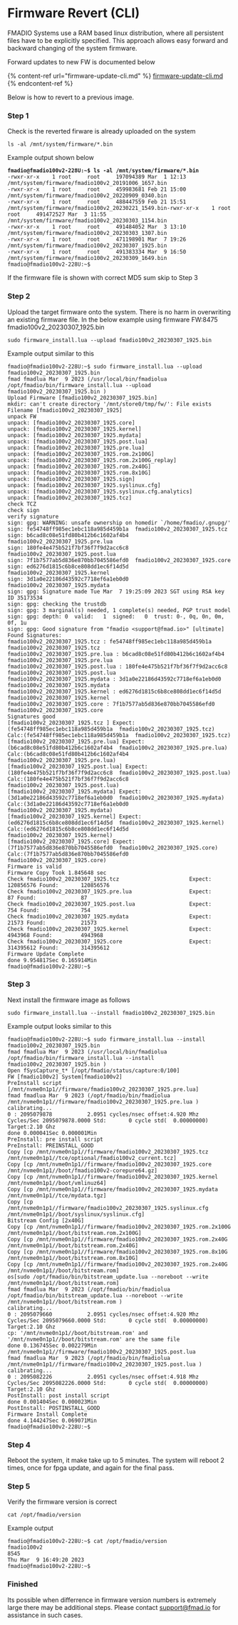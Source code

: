 # Firmware Revert (CLI)

FMADIO Systems use a RAM based linux distribution, where all persistent files have to be explicitly specified. This approach allows easy forward and backward changing of the system firmware.

Forward updates to new FW is documented  below

{% content-ref url="firmware-update-cli.md" %}
[firmware-update-cli.md](firmware-update-cli.md)
{% endcontent-ref %}

Below is how to revert to a previous image.

### Step 1

Check is the reverted firware is already uploaded on the system

```
ls -al /mnt/system/firmware/*.bin
```

Example output shown below

<pre class="language-bash"><code class="lang-bash"><strong>fmadio@fmadio100v2-228U:~$ ls -al /mnt/system/firmware/*.bin
</strong>-rwxr-xr-x    1 root     root     197094389 Mar  1 12:13 /mnt/system/firmware/fmadio100v2_20191006_1657.bin
-rwxr-xr-x    1 root     root     459983681 Feb 21 15:00 /mnt/system/firmware/fmadio100v2_20220909_0340.bin
-rwxr-xr-x    1 root     root     488447559 Feb 21 15:51 /mnt/system/firmware/fmadio100v2_20230221_1549.bin-rwxr-xr-x    1 root     root     491472527 Mar  3 11:55 /mnt/system/firmware/fmadio100v2_20230303_1154.bin
-rwxr-xr-x    1 root     root     491484052 Mar  3 13:10 /mnt/system/firmware/fmadio100v2_20230303_1307.bin
-rwxr-xr-x    1 root     root     471198901 Mar  7 19:26 /mnt/system/firmware/fmadio100v2_20230307_1925.bin
-rwxr-xr-x    1 root     root     491383334 Mar  9 16:50 /mnt/system/firmware/fmadio100v2_20230309_1649.bin
fmadio@fmadio100v2-228U:~$
</code></pre>

If the firmware file is shown with correct MD5 sum skip to Step 3

### Step 2

Upload the target firmware onto the system. There is no harm in overwriting an existing firmware file.  In the below example using firmware FW:8475  fmadio100v2\_20230307\_1925.bin

```
sudo firmware_install.lua --upload fmadio100v2_20230307_1925.bin
```

Example output similar to this

```
fmadio@fmadio100v2-228U:~$ sudo firmware_install.lua --upload fmadio100v2_20230307_1925.bin
fmad fmadlua Mar  9 2023 (/usr/local/bin/fmadiolua /opt/fmadio/bin/firmware_install.lua --upload fmadio100v2_20230307_1925.bin )
Upload Firmware [fmadio100v2_20230307_1925.bin]
mkdir: can't create directory '/mnt/store0/tmp/fw/': File exists
Filename [fmadio100v2_20230307_1925]
unpack FW
unpack: [fmadio100v2_20230307_1925.core]
unpack: [fmadio100v2_20230307_1925.kernel]
unpack: [fmadio100v2_20230307_1925.mydata]
unpack: [fmadio100v2_20230307_1925.post.lua]
unpack: [fmadio100v2_20230307_1925.pre.lua]
unpack: [fmadio100v2_20230307_1925.rom.2x100G]
unpack: [fmadio100v2_20230307_1925.rom.2x100G_replay]
unpack: [fmadio100v2_20230307_1925.rom.2x40G]
unpack: [fmadio100v2_20230307_1925.rom.8x10G]
unpack: [fmadio100v2_20230307_1925.sign]
unpack: [fmadio100v2_20230307_1925.syslinux.cfg]
unpack: [fmadio100v2_20230307_1925.syslinux.cfg.analytics]
unpack: [fmadio100v2_20230307_1925.tcz]
check TCZ
check sign
verify signature
sign: gpg: WARNING: unsafe ownership on homedir `/home/fmadio/.gnupg/'
sign: fe54748ff985ec1ebc118a985d459b1a  fmadio100v2_20230307_1925.tcz
sign: b6cad8c08e51fd80b412b6c1602af4b4  fmadio100v2_20230307_1925.pre.lua
sign: 180fe4e475b521f7bf36f7f9d2acc6c8  fmadio100v2_20230307_1925.post.lua
sign: 7f1b7577ab5d836e870bb7045586efd0  fmadio100v2_20230307_1925.core
sign: ed6276d1815c6b8ce808dd1ec6f14d5d  fmadio100v2_20230307_1925.kernel
sign: 3d1a0e22186d43592c7718ef6a1eb0d0  fmadio100v2_20230307_1925.mydata
sign: gpg: Signature made Tue Mar  7 19:25:09 2023 SGT using RSA key ID 35173534
sign: gpg: checking the trustdb
sign: gpg: 3 marginal(s) needed, 1 complete(s) needed, PGP trust model
sign: gpg: depth: 0  valid:   1  signed:   0  trust: 0-, 0q, 0n, 0m, 0f, 1u
sign: gpg: Good signature from "fmadio <support@fmad.io>" [ultimate]
Found Signatures:
fmadio100v2_20230307_1925.tcz : fe54748ff985ec1ebc118a985d459b1a  fmadio100v2_20230307_1925.tcz
fmadio100v2_20230307_1925.pre.lua : b6cad8c08e51fd80b412b6c1602af4b4  fmadio100v2_20230307_1925.pre.lua
fmadio100v2_20230307_1925.post.lua : 180fe4e475b521f7bf36f7f9d2acc6c8  fmadio100v2_20230307_1925.post.lua
fmadio100v2_20230307_1925.mydata : 3d1a0e22186d43592c7718ef6a1eb0d0  fmadio100v2_20230307_1925.mydata
fmadio100v2_20230307_1925.kernel : ed6276d1815c6b8ce808dd1ec6f14d5d  fmadio100v2_20230307_1925.kernel
fmadio100v2_20230307_1925.core : 7f1b7577ab5d836e870bb7045586efd0  fmadio100v2_20230307_1925.core
Signatures good
[fmadio100v2_20230307_1925.tcz ] Expect:(fe54748ff985ec1ebc118a985d459b1a  fmadio100v2_20230307_1925.tcz) Calc:(fe54748ff985ec1ebc118a985d459b1a  fmadio100v2_20230307_1925.tcz)
[fmadio100v2_20230307_1925.pre.lua] Expect:(b6cad8c08e51fd80b412b6c1602af4b4  fmadio100v2_20230307_1925.pre.lua) Calc:(b6cad8c08e51fd80b412b6c1602af4b4  fmadio100v2_20230307_1925.pre.lua)
[fmadio100v2_20230307_1925.post.lua] Expect:(180fe4e475b521f7bf36f7f9d2acc6c8  fmadio100v2_20230307_1925.post.lua) Calc:(180fe4e475b521f7bf36f7f9d2acc6c8  fmadio100v2_20230307_1925.post.lua)
[fmadio100v2_20230307_1925.mydata] Expect:(3d1a0e22186d43592c7718ef6a1eb0d0  fmadio100v2_20230307_1925.mydata) Calc:(3d1a0e22186d43592c7718ef6a1eb0d0  fmadio100v2_20230307_1925.mydata)
[fmadio100v2_20230307_1925.kernel] Expect:(ed6276d1815c6b8ce808dd1ec6f14d5d  fmadio100v2_20230307_1925.kernel) Calc:(ed6276d1815c6b8ce808dd1ec6f14d5d  fmadio100v2_20230307_1925.kernel)
[fmadio100v2_20230307_1925.core] Expect:(7f1b7577ab5d836e870bb7045586efd0  fmadio100v2_20230307_1925.core) Calc:(7f1b7577ab5d836e870bb7045586efd0  fmadio100v2_20230307_1925.core)
Firmware is valid
Firmware Copy Took 1.845648 sec
Check fmadio100v2_20230307_1925.tcz                      Expect:       120856576 Found:       120856576
Check fmadio100v2_20230307_1925.pre.lua                  Expect:              87 Found:              87
Check fmadio100v2_20230307_1925.post.lua                 Expect:             754 Found:             754
Check fmadio100v2_20230307_1925.mydata                   Expect:           21573 Found:           21573
Check fmadio100v2_20230307_1925.kernel                   Expect:         4943968 Found:         4943968
Check fmadio100v2_20230307_1925.core                     Expect:       314395612 Found:       314395612
Firmware Update Complete
done 9.954817Sec 0.165914Min
fmadio@fmadio100v2-228U:~$

```

### Step 3

Next install the firmware image as follows

```
sudo firmware_install.lua --install fmadio100v2_20230307_1925.bin
```

Example output looks similar to this

```
fmadio@fmadio100v2-228U:~$ sudo firmware_install.lua --install fmadio100v2_20230307_1925.bin
fmad fmadlua Mar  9 2023 (/usr/local/bin/fmadiolua /opt/fmadio/bin/firmware_install.lua --install fmadio100v2_20230307_1925.bin )
Open fSysCapture_t* [/opt/fmadio/status/capture:0/100]
FW [fmadio100v2] System[fmadio100v2]
PreInstall script [/mnt/nvme0n1p1//firmware/fmadio100v2_20230307_1925.pre.lua]
fmad fmadlua Mar  9 2023 (/opt/fmadio/bin/fmadiolua /mnt/nvme0n1p1//firmware/fmadio100v2_20230307_1925.pre.lua )
calibrating...
0 : 2095079878           2.0951 cycles/nsec offset:4.920 Mhz
Cycles/Sec 2095079878.0000 Std:       0 cycle std(  0.00000000) Target:2.10 Ghz
done 0.000041Sec 0.000001Min
PreInstall: pre install script
PreInstall: PREINSTALL_GOOD
Copy [cp /mnt/nvme0n1p1//firmware/fmadio100v2_20230307_1925.tcz /mnt/nvme0n1p1//tce/optional/fmadio100v2_current.tcz]
Copy [cp /mnt/nvme0n1p1//firmware/fmadio100v2_20230307_1925.core /mnt/nvme0n1p1//boot/fmadio100v2-corepure64.gz]
Copy [cp /mnt/nvme0n1p1//firmware/fmadio100v2_20230307_1925.kernel /mnt/nvme0n1p1//boot/vmlinuz64]
Copy [cp /mnt/nvme0n1p1//firmware/fmadio100v2_20230307_1925.mydata /mnt/nvme0n1p1//tce/mydata.tgz]
Copy [cp /mnt/nvme0n1p1//firmware/fmadio100v2_20230307_1925.syslinux.cfg /mnt/nvme0n1p1//boot/syslinux/syslinux.cfg]
Bitstream Config [2x40G]
Copy [cp /mnt/nvme0n1p1//firmware/fmadio100v2_20230307_1925.rom.2x100G /mnt/nvme0n1p1//boot/bitstream.rom.2x100G]
Copy [cp /mnt/nvme0n1p1//firmware/fmadio100v2_20230307_1925.rom.2x40G /mnt/nvme0n1p1//boot/bitstream.rom.2x40G]
Copy [cp /mnt/nvme0n1p1//firmware/fmadio100v2_20230307_1925.rom.8x10G /mnt/nvme0n1p1//boot/bitstream.rom.8x10G]
Copy [cp /mnt/nvme0n1p1//firmware/fmadio100v2_20230307_1925.rom.2x40G /mnt/nvme0n1p1//boot/bitstream.rom]
os[sudo /opt/fmadio/bin/bitstream_update.lua --noreboot --write /mnt/nvme0n1p1//boot/bitstream.rom]
fmad fmadlua Mar  9 2023 (/opt/fmadio/bin/fmadiolua /opt/fmadio/bin/bitstream_update.lua --noreboot --write /mnt/nvme0n1p1//boot/bitstream.rom )
calibrating...
0 : 2095079660           2.0951 cycles/nsec offset:4.920 Mhz
Cycles/Sec 2095079660.0000 Std:       0 cycle std(  0.00000000) Target:2.10 Ghz
cp: '/mnt/nvme0n1p1//boot/bitstream.rom' and '/mnt/nvme0n1p1//boot/bitstream.rom' are the same file
done 0.136745Sec 0.002279Min
/mnt/nvme0n1p1//firmware/fmadio100v2_20230307_1925.post.lua
fmad fmadlua Mar  9 2023 (/opt/fmadio/bin/fmadiolua /mnt/nvme0n1p1//firmware/fmadio100v2_20230307_1925.post.lua )
calibrating...
0 : 2095082226           2.0951 cycles/nsec offset:4.918 Mhz
Cycles/Sec 2095082226.0000 Std:       0 cycle std(  0.00000000) Target:2.10 Ghz
PostInstall: post install script
done 0.001404Sec 0.000023Min
PostInstall: POSTINSTALL_GOOD
Firmware Install Complete
done 4.144247Sec 0.069071Min
fmadio@fmadio100v2-228U:~$
```

### Step 4

Reboot the system, it make take up to 5 minutes. The system will reboot 2 times, once for  fpga update, and again for the final pass.

### Step 5

Verify the firmware version is correct

```
cat /opt/fmadio/version
```

Example output

```
fmadio@fmadio100v2-228U:~$ cat /opt/fmadio/version
fmadio100v2
8545
Thu Mar  9 16:49:20 2023
fmadio@fmadio100v2-228U:~$

```

### Finished

Its possible when differrence in firmware version numbers is extremely large there may be additional steps. Please contact support@fmad.io for assistance in such cases.
